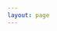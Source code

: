 ```yaml
---
layout: page
---
```


<script setup>
import { VPTeamPage, VPTeamPageTitle, VPTeamMembers } from 'vitepress/theme';

const contributors = [
  {
    avatar: 'https://pic1.zhimg.com/v2-b4251de7d2499e942c7ebf447a90d2eb_xll.jpg?source=32738c0c',
    name: 'LSTM-Kirigaya (锦恢)',
    title: 'Creator & Developer',
    links: [
      { icon: 'github', link: 'https://github.com/LSTM-Kirigaya' },
      { icon: 'zhihu', link: 'https://www.zhihu.com/people/can-meng-zhong-de-che-xian' },
      { icon: 'bilibili', link: 'https://space.bilibili.com/434469188?spm_id_from=333.1007.0.0' },
      { icon: 'blog', link: 'https://kirigaya.cn/home' },
    ]
  },
  {
    avatar: 'https://avatars.githubusercontent.com/u/55867654?v=4',
    name: 'PeaceSheep',
    title: 'Creator & Developer',
    links: [
      { icon: 'github', link: 'https://github.com/li1553770945' },
      { icon: 'blog', link: 'https://peacesheep.xyz' },
    ]
  },
    {
    avatar: 'https://avatars.githubusercontent.com/u/8943691?v=4',
    name: 'appli456',
    title: 'Developer',
    links: [
      { icon: 'github', link: 'https://github.com/appli456' },
    ]
  },
  {
    avatar: 'https://avatars.githubusercontent.com/u/115577936?v=4',
    name: 'AmeSoraQwQ (AmeZora)',
    title: 'Creator & Operation',
    links: [
      { icon: 'bilibili', link: 'https://b23.tv/bqflzuJ' },
      { icon: 'github', link: 'https://github.com/ArcStellar2025' },
    ]
  },
  {
    avatar: 'https://avatars.githubusercontent.com/u/129645384?v=4',
    name: 'SFXJX (社奉行佳婿)',
    title: 'Developer',
    links: [
      { icon: 'github', link: 'https://github.com/STUzhy' },
    ]
  },
  {
    avatar: 'https://avatars.githubusercontent.com/u/37235140?v=4',
    name: 'hao (cybermanhao)',
    title: 'Developer',
    links: [
      { icon: 'github', link: 'https://github.com/cybermanhao' },
    ]
  },
  {
    avatar: 'https://avatars.githubusercontent.com/u/213030338?v=4',
    name: 'reliedejuedouzhe2',
    title: 'Developer',
    links: [
      { icon: 'github', link: 'https://github.com/reliedejuedouzhe2' },
    ]
  },
  {
    avatar: 'https://avatars.githubusercontent.com/u/206822796?v=4',
    name: 'ZYD045692',
    title: 'Developer',
    links: [
      { icon: 'github', link: 'https://github.com/ZYD045692' },
    ]
  },
  {
    avatar: 'https://avatars.githubusercontent.com/u/81767213?v=4',
    name: 'Zhenyu (Dormiveglia-elf)',
    title: 'Developer',
    links: [
      { icon: 'github', link: 'https://github.com/Dormiveglia-elf' },
    ]
  }
]
</script>

<Contributors
  :contributors="contributors"
/>